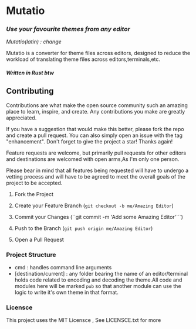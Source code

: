 # Mutatio
### *Use your favourite themes from any editor*
*Mutatio(latin) : change*

Mutatio is a converter for theme files across editors, designed to reduce the workload of translating theme files across editors,terminals,etc.

#### *Written in Rust btw* 



## Contributing
Contributions are what make the open source community such an amazing place to learn, inspire, and create. Any contributions you make are greatly appreciated.

If you have a suggestion that would make this better, please fork the repo and create a pull request. You can also simply open an issue with the tag "enhancement". Don't forget to give the project a star! Thanks again!

Feature requests are welcome, but primarily pull requests for other editors and destinations are welcomed with open arms,As I'm only one person.

Please bear in mind that all features being requested will have to undergo a vetting process and will have to be agreed to meet the overall goals of the project to be accepted.

1. Fork the Project

2. Create your Feature Branch (```git checkout -b me/Amazing Editor```)

3. Commit your Changes (``git commit -m 'Add some Amazing Editor'```)

4. Push to the Branch (```git push origin me/Amazing Editor```)

5. Open a Pull Request


### Project Structure
- cmd : handles command line arguments
- [destination/current] : any folder bearing the name of an editor/terminal holds code related to encoding and decoding the theme.All code and modules here will be marked ```pub``` so that another module can use the logic to write it's own theme in that format.


### Licensce
This project uses the MIT Licensce , See LICENSCE.txt for more
